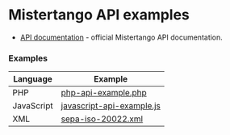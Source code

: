 # Mistertango API examples

* [API documentation](https://bank.mistertango.com/api_v1_doc) - official Mistertango API documentation.


### Examples
| Language | Example |
| ------ | ------ |
| PHP | [php-api-example.php](https://github.com/mistertango-dev/api-examples/blob/master/php-api-example.php) |
| JavaScript | [javascript-api-example.js](https://github.com/mistertango-dev/api-examples/blob/master/javascript-api-example.js) |
| XML | [sepa-iso-20022.xml](https://github.com/mistertango-dev/api-examples/blob/master/sepa-iso-20022.xml) |
